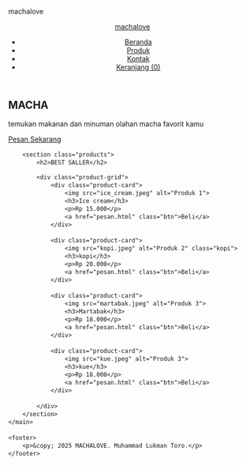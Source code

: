 machalove
<!DOCTYPE html>
<html lang="id">
<head>
    <meta charset="UTF-8">
    <meta name="viewport" content="width=device-width, initial-scale=1.0">
    <title>machalove</title>
    <link rel="stylesheet" href="stayle.css">
</head>
<body>
    <header>
        <nav>
            <a href="#" class="logo">machalove</a>
            <ul>
                <li><a href="#">Beranda</a></li>
                <li><a href="#">Produk</a></li>
                <li><a href="https://www.instagram.com/lkmnn0_/">Kontak</a></li>
                <li><a href="#">Keranjang (0)</a></li>
            </ul>
        </nav>
    </header>
<!-- header -->
    <main>
        <section class="hero">
            <h1>MACHA</h1>
            <p>temukan makanan dan minuman olahan macha favorit kamu</p>
            <a href="" class="btn">Pesan Sekarang</a>
        </section>

        <section class="products">
            <h2>BEST SALLER</h2>

<!-- jenis olahannya -->

            <div class="product-grid">
                <div class="product-card">
                    <img src="ice_cream.jpeg" alt="Produk 1">
                    <h3>Ice cream</h3>
                    <p>Rp 15.000</p>
                    <a href="pesan.html" class="btn">Beli</a>
                </div>

                <div class="product-card">
                    <img src="kopi.jpeg" alt="Produk 2" class="kopi">
                    <h3>kopi</h3>
                    <p>Rp 20.000</p>
                    <a href="pesan.html" class="btn">Beli</a>
                </div>

                <div class="product-card">
                    <img src="martabak.jpeg" alt="Produk 3">
                    <h3>Martabak</h3>
                    <p>Rp 18.000</p>
                    <a href="pesan.html" class="btn">Beli</a>
                </div>

                <div class="product-card">
                    <img src="kue.jpeg" alt="Produk 3">
                    <h3>kue</h3>
                    <p>Rp 18.000</p>
                    <a href="pesan.html" class="btn">Beli</a>
                </div>

            </div>
        </section>
    </main>

    <footer>
        <p>&copy; 2025 MACHALOVE. Muhammad Lukman Toro.</p>
    </footer>
</body>
</html>
